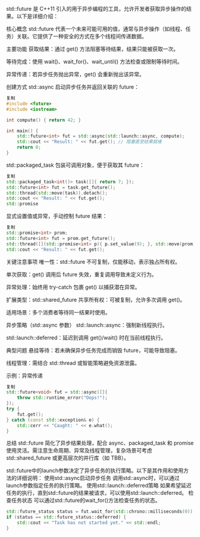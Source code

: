 std::future 是 C++11 引入的用于异步编程的工具，允许开发者获取异步操作的结果。以下是详细介绍：

核心概念
std::future 代表一个未来可能可用的值，通常与异步操作（如线程、任务）关联。它提供了一种安全的方式在多个线程间传递数据。

主要功能
获取结果：通过 get() 方法阻塞等待结果，结果只能被获取一次。

等待完成：使用 wait()、wait_for()、wait_until() 方法检查或限制等待时间。

异常传递：若异步任务抛出异常，get() 会重新抛出该异常。

创建方式
std::async
启动异步任务并返回关联的 future：

```cpp
复制
#include <future>
#include <iostream>

int compute() { return 42; }

int main() {
    std::future<int> fut = std::async(std::launch::async, compute);
    std::cout << "Result: " << fut.get(); // 阻塞直至结果就绪
    return 0;
}
```
std::packaged_task
包装可调用对象，便于获取其 future：

```cpp
复制
std::packaged_task<int()> task([]{ return 7; });
std::future<int> fut = task.get_future();
std::thread(std::move(task)).detach();
std::cout << "Result: " << fut.get();
std::promise
```
显式设置值或异常，手动控制 future 结果：

```cpp
复制
std::promise<int> prom;
std::future<int> fut = prom.get_future();
std::thread([](std::promise<int> p){ p.set_value(9); }, std::move(prom)).detach();
std::cout << "Result: " << fut.get();
```
关键注意事项
唯一性：std::future 不可复制，仅能移动，表示独占所有权。

单次获取：get() 调用后 future 失效，重复调用导致未定义行为。

异常处理：始终用 try-catch 包裹 get() 以捕获潜在异常。

扩展类型：std::shared_future
共享所有权：可被复制，允许多次调用 get()。

适用场景：多个消费者等待同一结果时使用。

异步策略（std::async 参数）
std::launch::async：强制新线程执行。

std::launch::deferred：延迟到调用 get()/wait() 时在当前线程执行。

典型问题
悬挂等待：若未确保异步任务完成而销毁 future，可能导致阻塞。

线程管理：需结合 std::thread 或智能策略避免资源泄露。

示例：异常传递
```cpp
复制
std::future<void> fut = std::async([]{
    throw std::runtime_error("Oops!");
});
try {
    fut.get();
} catch (const std::exception& e) {
    std::cerr << "Caught: " << e.what();
}
```
总结
std::future 简化了异步结果处理，配合 async、packaged_task 和 promise 使用灵活。需注意生命周期、异常及线程管理，复杂场景可考虑 std::shared_future 或更高层次的并行库（如 TBB）。

std::future中的launch参数决定了异步任务的执行策略。以下是其作用和使用方法的详细说明：
使用std::async启动异步任务 调用std::async时，可以通过launch参数指定任务的执行策略。
使用std::launch::deferred策略 如果希望延迟任务的执行，直到std::future的结果被请求，可以使用std::launch::deferred。
检查任务状态 可以通过std::future的wait_for()方法检查任务的状态。
```cpp
std::future_status status = fut.wait_for(std::chrono::milliseconds(0));
if (status == std::future_status::deferred) {
    std::cout << "Task has not started yet." << std::endl;
}
```